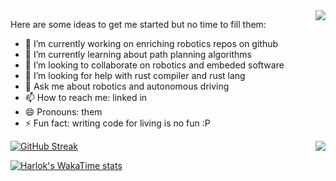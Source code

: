 <img align="right" src="https://github-readme-stats.vercel.app/api?username=salaheddineghamri&&show_icons=true&theme=github" />


Here are some ideas to get me started but no time to fill them:

- 🔭 I’m currently working on enriching robotics repos on github
- 🌱 I’m currently learning about path planning algorithms
- 👯 I’m looking to collaborate on robotics and embeded software
- 🤔 I’m looking for help with rust compiler and rust lang
- 💬 Ask me about robotics and autonomous driving
- 📫 How to reach me: linked in
- 😄 Pronouns: them 
- ⚡ Fun fact: writing code for living is no fun :P

<img align="right" src="https://github-readme-stats.vercel.app/api/top-langs/?username=salaheddineghamri&&show_icons=true&layout=compact&theme=github" />

[![GitHub Streak](https://github-readme-streak-stats.herokuapp.com?user=salaheddineghamri&theme=gruvbox)](https://git.io/streak-stats)


[![Harlok's WakaTime stats](https://github-readme-stats.vercel.app/api/wakatime?username=salaheddineghamri)](https://github.com/anuraghazra/github-readme-stats)
